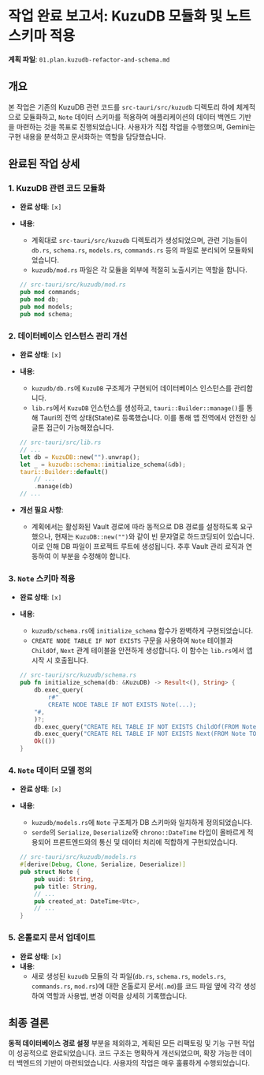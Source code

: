 # 작업 완료 보고서: KuzuDB 모듈화 및 노트 스키마 적용

**계획 파일**: `01.plan.kuzudb-refactor-and-schema.md`

## 개요

본 작업은 기존의 KuzuDB 관련 코드를 `src-tauri/src/kuzudb` 디렉토리 하에 체계적으로 모듈화하고, `Note` 데이터 스키마를 적용하여 애플리케이션의 데이터 백엔드 기반을 마련하는 것을 목표로 진행되었습니다. 사용자가 직접 작업을 수행했으며, Gemini는 구현 내용을 분석하고 문서화하는 역할을 담당했습니다.

## 완료된 작업 상세

### 1. KuzuDB 관련 코드 모듈화

- **완료 상태**: `[x]`
- **내용**:
    - 계획대로 `src-tauri/src/kuzudb` 디렉토리가 생성되었으며, 관련 기능들이 `db.rs`, `schema.rs`, `models.rs`, `commands.rs` 등의 파일로 분리되어 모듈화되었습니다.
    - `kuzudb/mod.rs` 파일은 각 모듈을 외부에 적절히 노출시키는 역할을 합니다.

    ```rust
    // src-tauri/src/kuzudb/mod.rs
    pub mod commands;
    pub mod db;
    pub mod models;
    pub mod schema;
    ```

### 2. 데이터베이스 인스턴스 관리 개선

- **완료 상태**: `[x]`
- **내용**:
    - `kuzudb/db.rs`에 `KuzuDB` 구조체가 구현되어 데이터베이스 인스턴스를 관리합니다.
    - `lib.rs`에서 `KuzuDB` 인스턴스를 생성하고, `tauri::Builder::manage()`를 통해 Tauri의 전역 상태(State)로 등록했습니다. 이를 통해 앱 전역에서 안전한 싱글톤 접근이 가능해졌습니다.

    ```rust
    // src-tauri/src/lib.rs
    // ...
    let db = KuzuDB::new("").unwrap();
    let _ = kuzudb::schema::initialize_schema(&db);
    tauri::Builder::default()
        // ...
        .manage(db)
    // ...
    ```

- **개선 필요 사항**:
    - 계획에서는 활성화된 Vault 경로에 따라 동적으로 DB 경로를 설정하도록 요구했으나, 현재는 `KuzuDB::new("")`와 같이 빈 문자열로 하드코딩되어 있습니다. 이로 인해 DB 파일이 프로젝트 루트에 생성됩니다. 추후 Vault 관리 로직과 연동하여 이 부분을 수정해야 합니다.

### 3. `Note` 스키마 적용

- **완료 상태**: `[x]`
- **내용**:
    - `kuzudb/schema.rs`에 `initialize_schema` 함수가 완벽하게 구현되었습니다.
    - `CREATE NODE TABLE IF NOT EXISTS` 구문을 사용하여 `Note` 테이블과 `ChildOf`, `Next` 관계 테이블을 안전하게 생성합니다. 이 함수는 `lib.rs`에서 앱 시작 시 호출됩니다.

    ```rust
    // src-tauri/src/kuzudb/schema.rs
    pub fn initialize_schema(db: &KuzuDB) -> Result<(), String> {
        db.exec_query(
            r#"
            CREATE NODE TABLE IF NOT EXISTS Note(...);
        "#,
        )?;
        db.exec_query("CREATE REL TABLE IF NOT EXISTS ChildOf(FROM Note TO Note);")?;
        db.exec_query("CREATE REL TABLE IF NOT EXISTS Next(FROM Note TO Note);")?;
        Ok(())
    }
    ```

### 4. `Note` 데이터 모델 정의

- **완료 상태**: `[x]`
- **내용**:
    - `kuzudb/models.rs`에 `Note` 구조체가 DB 스키마와 일치하게 정의되었습니다.
    - `serde`의 `Serialize`, `Deserialize`와 `chrono::DateTime` 타입이 올바르게 적용되어 프론트엔드와의 통신 및 데이터 처리에 적합하게 구현되었습니다.

    ```rust
    // src-tauri/src/kuzudb/models.rs
    #[derive(Debug, Clone, Serialize, Deserialize)]
    pub struct Note {
        pub uuid: String,
        pub title: String,
        // ...
        pub created_at: DateTime<Utc>,
        // ...
    }
    ```

### 5. 온톨로지 문서 업데이트

- **완료 상태**: `[x]`
- **내용**:
    - 새로 생성된 `kuzudb` 모듈의 각 파일(`db.rs`, `schema.rs`, `models.rs`, `commands.rs`, `mod.rs`)에 대한 온톨로지 문서(`.md`)를 코드 파일 옆에 각각 생성하여 역할과 사용법, 변경 이력을 상세히 기록했습니다.

## 최종 결론

**동적 데이터베이스 경로 설정** 부분을 제외하고, 계획된 모든 리팩토링 및 기능 구현 작업이 성공적으로 완료되었습니다. 코드 구조는 명확하게 개선되었으며, 확장 가능한 데이터 백엔드의 기반이 마련되었습니다. 사용자의 작업은 매우 훌륭하게 수행되었습니다.
